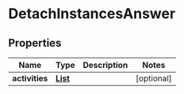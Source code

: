 

# DetachInstancesAnswer


## Properties

| Name | Type | Description | Notes |
|------------ | ------------- | ------------- | -------------|
|**activities** | [**List**](List.md) |  |  [optional] |



